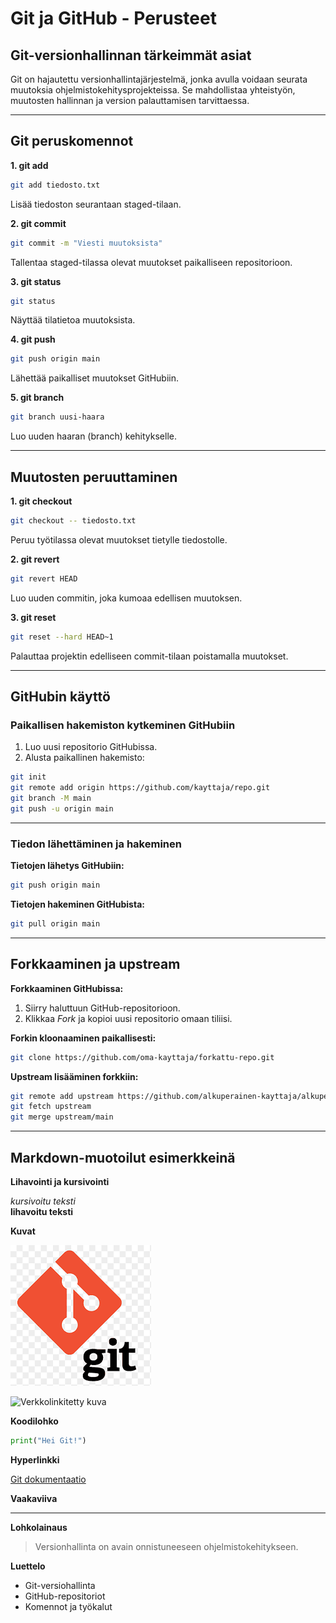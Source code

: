 # Git ja GitHub - Perusteet

## Git-versionhallinnan tärkeimmät asiat
Git on hajautettu versionhallintajärjestelmä, jonka avulla voidaan seurata muutoksia ohjelmistokehitysprojekteissa. Se mahdollistaa yhteistyön, muutosten hallinnan ja version palauttamisen tarvittaessa.

---

## Git peruskomennot

**1. git add**

```bash
git add tiedosto.txt
```
Lisää tiedoston seurantaan staged-tilaan.

**2. git commit**

```bash
git commit -m "Viesti muutoksista"
```
Tallentaa staged-tilassa olevat muutokset paikalliseen repositorioon.

**3. git status**

```bash
git status
```
Näyttää tilatietoa muutoksista.

**4. git push**

```bash
git push origin main
```
Lähettää paikalliset muutokset GitHubiin.

**5. git branch**

```bash
git branch uusi-haara
```
Luo uuden haaran (branch) kehitykselle.

---

## Muutosten peruuttaminen

**1. git checkout**

```bash
git checkout -- tiedosto.txt
```
Peruu työtilassa olevat muutokset tietylle tiedostolle.

**2. git revert**

```bash
git revert HEAD
```
Luo uuden commitin, joka kumoaa edellisen muutoksen.

**3. git reset**

```bash
git reset --hard HEAD~1
```
Palauttaa projektin edelliseen commit-tilaan poistamalla muutokset.

---

## GitHubin käyttö

### Paikallisen hakemiston kytkeminen GitHubiin

1. Luo uusi repositorio GitHubissa.
2. Alusta paikallinen hakemisto:

```bash
git init
git remote add origin https://github.com/kayttaja/repo.git
git branch -M main
git push -u origin main
```

---

### Tiedon lähettäminen ja hakeminen

**Tietojen lähetys GitHubiin:**

```bash
git push origin main
```

**Tietojen hakeminen GitHubista:**

```bash
git pull origin main
```

---

## Forkkaaminen ja upstream

**Forkkaaminen GitHubissa:**

1. Siirry haluttuun GitHub-repositorioon.
2. Klikkaa *Fork* ja kopioi uusi repositorio omaan tiliisi.

**Forkin kloonaaminen paikallisesti:**

```bash
git clone https://github.com/oma-kayttaja/forkattu-repo.git
```

**Upstream lisääminen forkkiin:**

```bash
git remote add upstream https://github.com/alkuperainen-kayttaja/alkuperainen-repo.git
git fetch upstream
git merge upstream/main
```

---

## Markdown-muotoilut esimerkkeinä

**Lihavointi ja kursivointi**

*kursivoitu teksti*  
**lihavoitu teksti**  

**Kuvat**

![Paikallinen kuva](git-logo.png)

![Verkkolinkitetty kuva](https://git-scm.com/images/logo@2x.png)

**Koodilohko**

```python
print("Hei Git!")
```

**Hyperlinkki**

[Git dokumentaatio](https://git-scm.com/doc)

**Vaakaviiva**

---

**Lohkolainaus**

> Versionhallinta on avain onnistuneeseen ohjelmistokehitykseen.

**Luettelo**

- Git-versiohallinta
- GitHub-repositoriot
- Komennot ja työkalut

